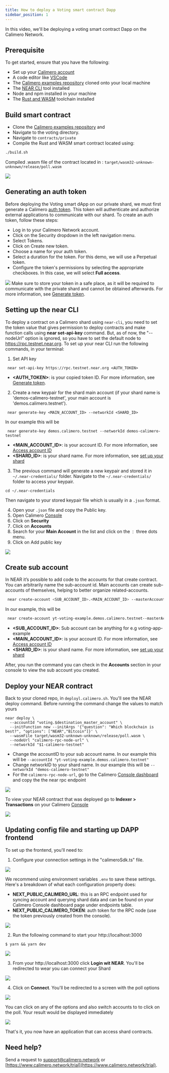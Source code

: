 ```yaml
---
title: How to deploy a Voting smart contract Dapp
sidebar_position: 1
---
```


In this video, we'll be deploying a voting smart contract Dapp on the Calimero Network.

## Prerequisite

To get started, ensure that you have the following:

- Set up your [Calimero account](/docs/getting_started/signup.md)
- A code editor like [VSCode](https://code.visualstudio.com/download)
- The [Calimero examples repository](https://github.com/calimero-is-near/calimero-examples) cloned onto your local machine
- The [NEAR CLI](https://docs.near.org/tools/near-cli#setup) tool installed
- Node and npm installed in your machine
- The [Rust and WASM](https://docs.near.org/develop/contracts/introduction#rust-and-wasm) toolchain installed

## Build smart contract

- Clone the [Calimero examples repository](https://github.com/calimero-is-near/calimero-examples) and
- Navigate to the voting directory.
- Navigate to `contracts/private`
- Compile the Rust and WASM smart contract located using:

```bash
./build.sh
```

Compiled .wasm file of the contract located in :
`target/wasm32-unknown-unknown/release/poll.wasm`

![](../../static/img/voting_wasm.png)

## Generating an auth token

Before deploying the Voting smart dApp on our private shard, we must first generate a Calimero [auth token](/docs/getting_started/generate_token.md). This token will authenticate and authorize external applications to communicate with our shard.
To create an auth token, follow these steps:

- Log in to your Calimero Network account.
- Click on the Security dropdown in the left navigation menu.
- Select Tokens.
- Click on Create new token.
- Choose a name for your auth token.
- Select a duration for the token. For this demo, we will use a Perpetual token.
- Configure the token's permissions by selecting the appropriate checkboxes. In this case, we will select **Full access**.

![](../../static/img/voting_token.png)
Make sure to store your token in a safe place, as it will be required to communicate with the private shard and cannot be obtained afterwards. For more information, see [Generate token](/docs/getting_started/generate_token.md).

## Setting up the near CLI

To deploy a contract on a Calimero shard using `near-cli`, you need to set the token value that gives permission to deploy contracts and make function calls using **near set-api-key** command. But, as of now, the "--nodeUrl" option is ignored, so you have to set the default node to <https://rpc.testnet.near.org>. To set up your near CLI run the following commands, in your terminal:

1. Set API key

```
 near set-api-key https://rpc.testnet.near.org <AUTH_TOKEN>   
```

- **<AUTH_TOKEN>**: is your copied token ID. For more information, see [Generate token](/docs/getting_started/generate_token.md).

2. Create a new keypair for the shard main account (if your shard name is 'demos-calimero-testnet', your main account is 'demos.calimero.testnet').

```
 near generate-key <MAIN_ACCOUNT_ID> --networkId <SHARD_ID>   
```
In our example this will be

```
 near generate-key demos.calimero.testnet --networkId demos-calimero-testnet
```

- **<MAIN_ACCOUNT_ID>**: is your account ID.  For more information, see [Access account ID](/docs/getting_started/access_account.md)
- **<SHARD_ID>**: is your shard name. For more information, see [set up your shard](/docs/getting_started/running_a_shard.md)

3. The previous command will generate a new keypair and stored it in  `~/.near-credentials/` folder. Navigate to the `~/.near-credentials/` folder to access your keypair.

```
cd ~/.near-credentials
```

Then navigate to your stored keypair file which is usually in a `.json` format.

4. Open your `.json` file and copy the Public key.
5. Open Calimero [Console](https://app.calimero.network/dashboard)
6. Click on **Security**
7. Click on **Accounts**
8. Search for your **Main Account**  in the list and click on the  `⋮` three dots menu.
9. Click on Add public key

![](../../static/img/public_key.png)

## Create sub account

In NEAR it’s possible to add code to the accounts for that create contract. You can arbitrarily name the sub-account id. Main accounts can create sub-accounts of themselves, helping to better organize related-accounts.

 ```bash
  near create-account <SUB_ACCOUNT_ID>.<MAIN_ACCOUNT_ID> --masterAccount <MAIN_ACCOUNT_ID> --networkId <SHARD_ID> --nodeUrl https://api.calimero.network/api/v1/shards/<SHARD_ID>/neard-rpc/  
 ```

 In our example, this will be

 ```bash
  near create-account yt-voting-example.demos.calimero.testnet--masterAccount demos.calimero.testnet --networkId demos-calimero-testnet--nodeUrl https://api.calimero.network/api/v1/shards/test.calimero.testnet/neard-rpc/  
 ```

- **<SUB_ACCOUNT_ID>**: Sub account can be anything for e.g voting-app-example
- **<MAIN_ACCOUNT_ID>**: is your account ID.  For more information, see [Access account ID](/docs/getting_started/access_account.md)
- **<SHARD_ID>**: is your shard name. For more information, see [set up your shard](/docs/getting_started/running_a_shard.md)

After, you run the command you can check in the **Accounts** section in your console to view the sub account you created.

## Deploy your NEAR contract

Back to your cloned repo, in `deployl.calimero.sh`.  You'll see the NEAR deploy command. Before running the command change the values to match yours

```
near deploy \
  --accountId "voting.$destination_master_account" \
  --initFunction new --initArgs '{"question": "Which blockchain is best?", "options": ["NEAR","Bitcoin"]}' \
  --wasmFile target/wasm32-unknown-unknown/release/poll.wasm \
  --nodeUrl "calimero-rpc-node-url" \
  --networkId "$1-calimero-testnet"
```

- Change the accountID to your sub account name. In our example this will be `--accountId "yt-voting-example.demos.calimero.testnet"`
- Change networkID to your shard name. In our example this will be `--networkId "demos-calimero-testnet"`
- For the `calimero-rpc-node-url`, go to the Calimero [Console dashboard](https://app.calimero.network/dashboard) and copy the the near rpc endpoint

![](../../static/img/near_rpc_endpoint.png)

To view your NEAR contract that was deployed go to **Indexer > Transactions** on your  Calimero [Console](https://app.calimero.network/dashboard)

![](../../static/img/voting_tranactions.png)


## Updating config file and starting up DAPP frontend
To set up the frontend, you'll need to:

1. Configure your connection settings in the "calimeroSdk.ts" file.

![](../../static/img/calimero.sdk.png)

We recommend using environment variables `.env`  to save these settings. Here's a breakdown of what each configuration property does:

- **NEXT_PUBLIC_CALIMERO_URL**: this is an RPC endpoint used for syncing account and querying shard data and can be found on your Calimero Console dashboard page under endpoints table.
- **NEXT_PUBLIC_CALIMERO_TOKEN**: auth token for the RPC node (use the token previously created from the console).

![](../../static/img/rpc_voting.png)

2. Run the following command to start your http://localhost:3000 

```
$ yarn && yarn dev
```

![](../../static/img/localhost.png)

3. From your http://localhost:3000  click **Login wit NEAR**. You'll be redirected to wear you can connect your Shard

![](../../static/img/connect_shard.png)

4. Click on **Connect**. You'll be redirected to a screen with the poll options

![](../../static/img/poll.png)

You can click on any of the options and also switch accounts to to click on the poll. Your result would be displayed immediately 

![](../../static/img/poll_options.png)

That's it, you now have an application that can access shard contracts.

## Need help?

Send a request to [support@calimero.network](mailto:support@calimero.network) or [https://www.calimero.network/trial](https://www.calimero.network/trial).
